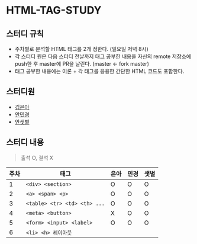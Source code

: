 # HTML-TAG-STUDY

## 스터디 규칙
- 주차별로 분석할 HTML 태그를 2개 정한다. (일요일 저녁 8시)
- 각 스터디 원은 다음 스터디 전날까지 태그 공부한 내용을 자신의 remote 저장소에 push한 후 master에 PR을 날린다. (master <- fork master)
- 태그 공부한 내용에는 이론 + 각 태그를 응용한 간단한 HTML 코드도 포함한다.

## 스터디원
- [김은아](https://github.com/euna789)
- [안민경](https://github.com/Kyoungminn)
- [안샛별](https://github.com/sbyeol3)

## 스터디 내용

> 출석 O, 결석 X

주차 | 태그 | 은아 | 민경 | 샛별
--- | --- | --- | --- | ---
1 | `<div> <section>` | O | O | O 
2 | ```<a> <span> <p>``` | O | O | O
3 | ```<table> <tr> <td> <th> ...``` | O | O | O
4 | ```<meta> <button>``` | X | O | O
5 | ```<form> <input> <label>``` | O | O | O
6 | ```<li> <h> 레이아웃``` | 
